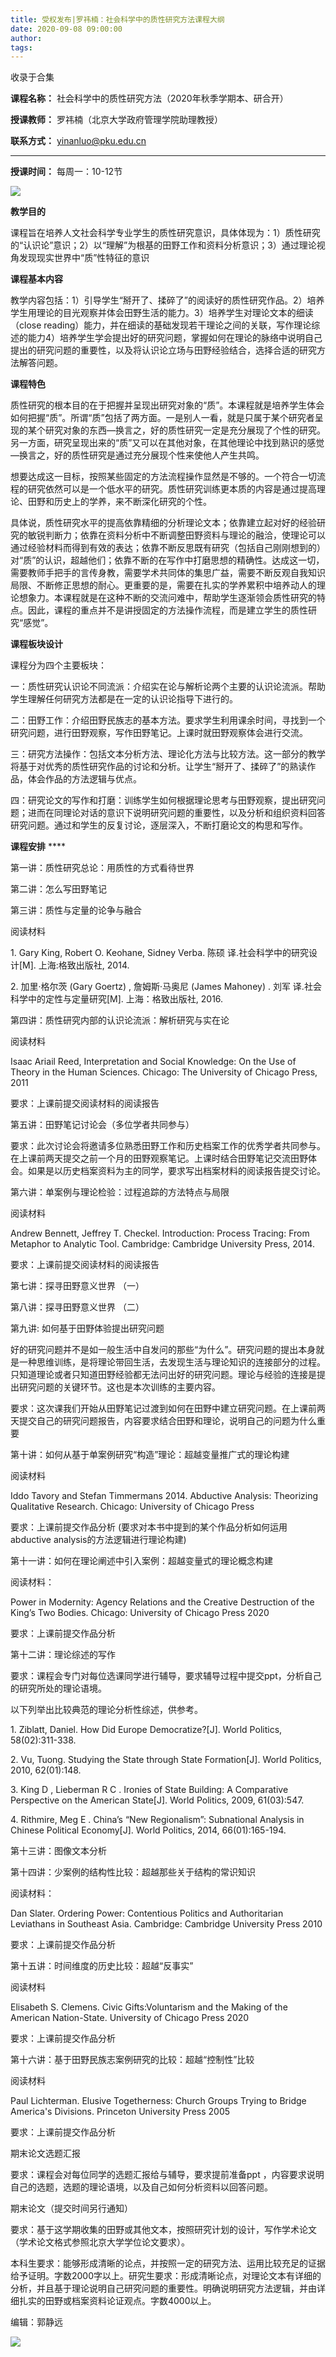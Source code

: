 ```yaml
---
title: 受权发布|罗祎楠：社会科学中的质性研究方法课程大纲
date: 2020-09-08 09:00:00
author: 
tags: 
---
```



收录于合集

**课程名称：** 社会科学中的质性研究方法（2020年秋季学期本、研合开）

  

 **授课教师：** 罗祎楠（北京大学政府管理学院助理教授）  

  

 **联系方式：** yinanluo@pku.edu.cn  

  

 ****

 **授课时间：** 每周一：10-12节  

  

![](/images/251/2.png)

  

  
  

  

  

  

 **教学目的**

  

课程旨在培养人文社会科学专业学生的质性研究意识，具体体现为：1）质性研究的“认识论”意识；2）以“理解”为根基的田野工作和资料分析意识；3）通过理论视角发现现实世界中“质”性特征的意识

  

  

 **课程基本内容**

  

教学内容包括：1）引导学生“掰开了、揉碎了”的阅读好的质性研究作品。2）培养学生用理论的目光观察并体会田野生活的能力。3）培养学生对理论文本的细读（close
reading）能力，并在细读的基础发现若干理论之间的关联，写作理论综述的能力4）培养学生学会提出好的研究问题，掌握如何在理论的脉络中说明自己提出的研究问题的重要性，以及将认识论立场与田野经验结合，选择合适的研究方法解答问题。

  

  

 **课程特色**

  

质性研究的根本目的在于把握并呈现出研究对象的“质”。本课程就是培养学生体会如何把握“质”。所谓“质”包括了两方面。一是别人一看，就是只属于某个研究者呈现的某个研究对象的东西—换言之，好的质性研究一定是充分展现了个性的研究。另一方面，研究呈现出来的“质”又可以在其他对象，在其他理论中找到熟识的感觉—换言之，好的质性研究是通过充分展现个性来使他人产生共鸣。

  

想要达成这一目标，按照某些固定的方法流程操作显然是不够的。一个符合一切流程的研究依然可以是一个低水平的研究。质性研究训练更本质的内容是通过提高理论、田野和历史上的学养，来不断深化研究的个性。

  

具体说，质性研究水平的提高依靠精细的分析理论文本；依靠建立起对好的经验研究的敏锐判断力；依靠在资料分析中不断调整田野资料与理论的融洽，使理论可以通过经验材料而得到有效的表达；依靠不断反思既有研究（包括自己刚刚想到的）对“质”的认识，超越他们；依靠不断的在写作中打磨思想的精确性。达成这一切，需要教师手把手的言传身教，需要学术共同体的集思广益，需要不断反观自我知识局限、不断修正思想的耐心。更重要的是，需要在扎实的学养累积中培养动人的理论想象力。本课程就是在这种不断的交流问难中，帮助学生逐渐领会质性研究的特点。因此，课程的重点并不是讲授固定的方法操作流程，而是建立学生的质性研究“感觉”。

  

  

 **课程板块设计**

  

课程分为四个主要板块：

  

一：质性研究认识论不同流派：介绍实在论与解析论两个主要的认识论流派。帮助学生理解任何研究方法都是在一定的认识论指导下进行的。

  

二：田野工作：介绍田野民族志的基本方法。要求学生利用课余时间，寻找到一个研究问题，进行田野观察，写作田野笔记。上课时就田野观察体会进行交流。

  

三：研究方法操作：包括文本分析方法、理论化方法与比较方法。这一部分的教学将基于对优秀的质性研究作品的讨论和分析。让学生“掰开了、揉碎了”的熟读作品，体会作品的方法逻辑与优点。

  

四：研究论文的写作和打磨：训练学生如何根据理论思考与田野观察，提出研究问题；进而在同理论对话的意识下说明研究问题的重要性，以及分析和组织资料回答研究问题。通过和学生的反复讨论，逐层深入，不断打磨论文的构思和写作。

  

  

 **课程安排** ****

  

第一讲：质性研究总论：用质性的方式看待世界

  

第二讲：怎么写田野笔记

  

第三讲：质性与定量的论争与融合

阅读材料

1\. Gary King, Robert O. Keohane, Sidney Verba. 陈硕 译.社会科学中的研究设计[M]. 上海:格致出版社,
2014.

2\. 加里·格尔茨 (Gary Goertz) , 詹姆斯·马奥尼 (James Mahoney) . 刘军 译.社会科学中的定性与定量研究[M].
上海：格致出版社, 2016.

  

第四讲：质性研究内部的认识论流派：解析研究与实在论

阅读材料

Isaac Ariail Reed, Interpretation and Social Knowledge: On the Use of Theory
in the Human Sciences. Chicago: The University of Chicago Press, 2011

要求：上课前提交阅读材料的阅读报告

  

第五讲：田野笔记讨论会（多位学者共同参与）

要求：此次讨论会将邀请多位熟悉田野工作和历史档案工作的优秀学者共同参与。在上课前两天提交之前一个月的田野观察笔记。上课时结合田野笔记交流田野体会。如果是以历史档案资料为主的同学，要求写出档案材料的阅读报告提交讨论。

  

第六讲：单案例与理论检验：过程追踪的方法特点与局限

阅读材料

Andrew Bennett, Jeffrey T. Checkel. Introduction: Process Tracing: From
Metaphor to Analytic Tool. Cambridge: Cambridge University Press, 2014.

要求：上课前提交阅读材料的阅读报告

  

第七讲：探寻田野意义世界 （一）

  

第八讲：探寻田野意义世界 （二）  

  

第九讲: 如何基于田野体验提出研究问题

好的研究问题并不是如一般生活中自发问的那些“为什么”。研究问题的提出本身就是一种思维训练，是将理论带回生活，去发现生活与理论知识的连接部分的过程。只知道理论或者只知道田野经验都无法问出好的研究问题。理论与经验的连接是提出研究问题的关键环节。这也是本次训练的主要内容。

要求：这次课我们开始从田野笔记过渡到如何在田野中建立研究问题。在上课前两天提交自己的研究问题报告，内容要求结合田野和理论，说明自己的问题为什么重要

  

第十讲：如何从基于单案例研究“构造”理论：超越变量推广式的理论构建

阅读材料

Iddo Tavory and Stefan Timmermans 2014. Abductive Analysis: Theorizing
Qualitative Research. Chicago: University of Chicago Press

要求：上课前提交作品分析 (要求对本书中提到的某个作品分析如何运用abductive analysis的方法逻辑进行理论构建)

  

第十一讲：如何在理论阐述中引入案例：超越变量式的理论概念构建

阅读材料：

Power in Modernity: Agency Relations and the Creative Destruction of the
King’s Two Bodies. Chicago: University of Chicago Press 2020

要求：上课前提交作品分析

  

第十二讲：理论综述的写作

要求：课程会专门对每位选课同学进行辅导，要求辅导过程中提交ppt，分析自己的研究所处的理论语境。

以下列举出比较典范的理论分析性综述，供参考。  

1\. Ziblatt, Daniel. How Did Europe Democratize?[J]. World Politics,
58(02):311-338.

2\. Vu, Tuong. Studying the State through State Formation[J]. World Politics,
2010, 62(01):148.

3\. King D , Lieberman R C . Ironies of State Building: A Comparative
Perspective on the American State[J]. World Politics, 2009, 61(03):547.

4\. Rithmire, Meg E . China’s “New Regionalism”: Subnational Analysis in
Chinese Political Economy[J]. World Politics, 2014, 66(01):165-194.

  

第十三讲：图像文本分析

  

第十四讲：少案例的结构性比较：超越那些关于结构的常识知识

阅读材料：

Dan Slater. Ordering Power: Contentious Politics and Authoritarian Leviathans
in Southeast Asia. Cambridge: Cambridge University Press 2010

要求：上课前提交作品分析

  

第十五讲：时间维度的历史比较：超越“反事实”

阅读材料

Elisabeth S. Clemens. Civic Gifts:Voluntarism and the Making of the American
Nation-State. University of Chicago Press 2020

要求：上课前提交作品分析

  

第十六讲：基于田野民族志案例研究的比较：超越“控制性”比较

阅读材料

Paul Lichterman. Elusive Togetherness: Church Groups Trying to Bridge
America's Divisions. Princeton University Press 2005

要求：上课前提交作品分析

  

期末论文选题汇报

要求：课程会对每位同学的选题汇报给与辅导，要求提前准备ppt ，内容要求说明自己的选题，选题的理论语境，以及自己如何分析资料以回答问题。

  

期末论文（提交时间另行通知）

要求：基于这学期收集的田野或其他文本，按照研究计划的设计，写作学术论文 （学术论文格式参照北京大学学位论文要求）。

  

本科生要求：能够形成清晰的论点，并按照一定的研究方法、运用比较充足的证据给予证明。字数2000字以上。研究生要求：形成清晰论点，对理论文本有详细的分析，并且基于理论说明自己研究问题的重要性。明确说明研究方法逻辑，并由详细扎实的田野或档案资料论证观点。字数4000以上。

  

编辑：郭静远  

  

![](/images/251/3.jpeg)

  

